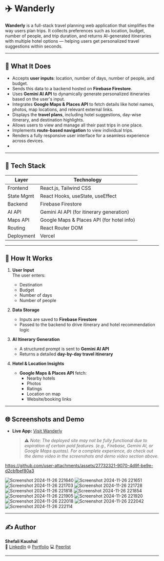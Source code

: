 # ✈️ Wanderly

**Wanderly** is a full-stack travel planning web application that simplifies the way users plan trips. It collects preferences such as location, budget, number of people, and trip duration, and returns AI-generated itineraries with multiple hotel options — helping users get personalized travel suggestions within seconds.

---

## 🧠 What It Does

- Accepts **user inputs**: location, number of days, number of people, and budget.
- Sends this data to a backend hosted on **Firebase Firestore**.
- Uses **Gemini AI API** to dynamically generate personalized itineraries based on the user's input.
- Integrates **Google Maps & Places API** to fetch details like hotel names, photos, map locations, and relevant external links.
- Displays the **travel plans**, including hotel suggestions, day-wise itinerary, and destination highlights.
- Allows users to view and manage all their past trips in one place.
- Implements **route-based navigation** to view individual trips.
- Renders a fully responsive user interface for a seamless experience across devices.
- 
---

## 🚀 Tech Stack

| Layer        | Technology                              |
|--------------|------------------------------------------|
| Frontend     | React.js, Tailwind CSS                   |
| State Mgmt   | React Hooks, useState, useEffect         |
| Backend      | Firebase Firestore                       |
| AI API       | Gemini AI API (for itinerary generation) |
| Maps API     | Google Maps & Places API (for hotel info)|
| Routing      | React Router DOM                         |
| Deployment   | Vercel                                   |

---



## 🧪 How It Works

1. **User Input**  
   The user enters:
   - Destination  
   - Budget  
   - Number of days  
   - Number of people

2. **Data Storage**  
   - Inputs are saved to **Firebase Firestore**  
   - Passed to the backend to drive itinerary and hotel recommendation logic  

3. **AI Itinerary Generation**  
   - A structured prompt is sent to **Gemini AI API**  
   - Returns a detailed **day-by-day travel itinerary**

4. **Hotel & Location Insights**  
   - **Google Maps & Places API** fetch:
     - Nearby hotels
     - Photos
     - Ratings
     - Location on map
     - Website/booking links


---

## 🌐 Screenshots and Demo

- **Live App:** [Visit Wanderly](https://wanderly-itinerary-generator.vercel.app/)  
  > ⚠️ *Note: The deployed site may not be fully functional due to expiration of certain paid features. (e.g., Firebase, Gemini AI, or Google Maps quotas). For a complete experience, do check out the demo video in the screenshots and demo video section above.*

https://github.com/user-attachments/assets/27732321-9070-4d9f-be9e-d2cbfbef80a3

![Screenshot 2024-11-26 221640](https://github.com/user-attachments/assets/6530b224-ba2b-4c42-90b4-1be79aa1dca5)
![Screenshot 2024-11-26 221651](https://github.com/user-attachments/assets/6c2a59c0-167a-434e-b5fc-22d981a46b1c)
![Screenshot 2024-11-26 221703](https://github.com/user-attachments/assets/cd8be3e8-a711-4899-b840-4638a38ea47b)
![Screenshot 2024-11-26 221728](https://github.com/user-attachments/assets/5896b351-f60e-4fc8-8b7b-778cd0059d7a)
![Screenshot 2024-11-26 221818](https://github.com/user-attachments/assets/efd5d800-a85b-422e-8ea1-20efd4ea2f3a)
![Screenshot 2024-11-26 221854](https://github.com/user-attachments/assets/34141a4d-d996-4501-821f-c1a85aacf0ec)
![Screenshot 2024-11-26 221905](https://github.com/user-attachments/assets/71c7f95c-3574-4156-b4c2-71e3f13810de)
![Screenshot 2024-11-26 221920](https://github.com/user-attachments/assets/bf795575-770b-463a-b166-f289f00cc1b8)
![Screenshot 2024-11-26 222018](https://github.com/user-attachments/assets/1289a78e-848d-4b38-84bb-745b74ef8112)
![Screenshot 2024-11-26 222042](https://github.com/user-attachments/assets/9f42298d-a7f8-4dd6-8c5b-10a93ce57bb7)
![Screenshot 2024-11-26 222114](https://github.com/user-attachments/assets/d19d9b3b-a7c0-43ed-8be1-32e80fb431c1)


---

## ✍️ Author

**Shefali Kaushal**   
🔗 [LinkedIn](https://www.linkedin.com/in/shefalikaushal13) 
🌐 [Portfolio](https://shefali-kaushal-portfolio.netlify.app/)
💻 [Peerlist](https://peerlist.io/shefalikaushal)

---


